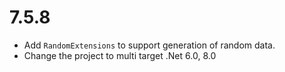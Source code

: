 # 7.5.8
* Add `RandomExtensions` to support generation of random data.
* Change the project to multi target .Net 6.0, 8.0

